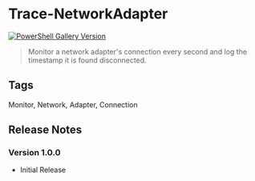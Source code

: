 # Trace-NetworkAdapter

[![PowerShell Gallery Version](https://img.shields.io/powershellgallery/v/Trace-NetworkAdapter?include_prereleases)](https://www.powershellgallery.com/packages/Trace-NetworkAdapter/)

> Monitor a network adapter's connection every second and log the timestamp it is found disconnected.

## Tags

Monitor, Network, Adapter, Connection

## Release Notes

### Version 1.0.0

- Initial Release

